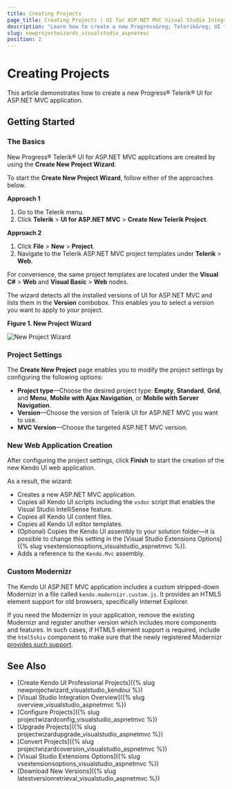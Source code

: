 ```yaml
---
title: Creating Projects
page_title: Creating Projects | UI for ASP.NET MVC Visual Studio Integration
description: "Learn how to create a new Progress&reg; Telerik&reg; UI for ASP.NET MVC application."
slug: newprojectwizards_visualstudio_aspnetmvc
position: 2
---
```


# Creating Projects

This article demonstrates how to create a new Progress&reg; Telerik&reg; UI for ASP.NET MVC application.

## Getting Started

### The Basics

New Progress&reg; Telerik&reg; UI for ASP.NET MVC applications are created by using the **Create New Project Wizard**.

To start the **Create New Project Wizard**, follow either of the approaches below.

**Approach 1**   

1. Go to the Telerik menu.   
2. Click **Telerik** > **UI for ASP.NET MVC** > **Create New Telerik Project**.

**Approach 2**

1. Click **File** > **New** > **Project**.     
2. Navigate to the Telerik ASP.NET MVC project templates under **Telerik** > **Web**.

For convenience, the same project templates are located under the **Visual C#** > **Web** and **Visual Basic** > **Web** nodes.

The wizard detects all the installed versions of UI for ASP.NET MVC and lists them in the **Version** combobox. This enables you to select a version you want to apply to your project.

**Figure 1. New Project Wizard**

![New Project Wizard](/vs-integration/images/new_project.png)

### Project Settings

The **Create New Project** page enables you to modify the project settings by configuring the following options:

* **Project type**&mdash;Choose the desired project type: **Empty**, **Standard**, **Grid**, and **Menu**, **Mobile with Ajax Navigation**, or **Mobile with Server Navigation**.
* **Version**&mdash;Choose the version of Telerik UI for ASP.NET MVC you want to use.
* **MVC Version**&mdash;Choose the targeted ASP.NET MVC version.

### New Web Application Creation

After configuring the project settings, click **Finish** to start the creation of the new Kendo UI web application.

As a result, the wizard:  
* Creates a new ASP.NET MVC application.
* Copies all Kendo UI scripts including the `vsdoc` script that enables the Visual Studio IntelliSense feature.
* Copies all Kendo UI content files.
* Copies all Kendo UI editor templates.
* (Optional) Copies the Kendo UI assembly to your solution folder&mdash;it is possible to change this setting in the [Visual Studio Extensions Options]({% slug vsextensionsoptions_visualstudio_aspnetmvc %}).
* Adds a reference to the `Kendo.Mvc` assembly.

### Custom Modernizr

The Kendo UI ASP.NET MVC application includes a custom stripped-down Modernizr in a file called `kendo.modernizr.custom.js`. It provides an HTML5 element support for old browsers, specifically Internet Explorer.

If you need the Modernizr in your application, remove the existing Modernizr and register another version which includes more components and features. In such cases, if HTML5 element support is required, include the `html5shiv` component to make sure that the newly registered Modernizr [provides such support](http://modernizr.com/docs/#html5inie).

## See Also

* [Create Kendo UI Professional Projects]({% slug newprojectwizard_visualstudio_kendoui %})
* [Visual Studio Integration Overview]({% slug overview_visualstudio_aspnetmvc %})
* [Configure Projects]({% slug projectwizardconfig_visualstudio_aspnetmvc %})
* [Upgrade Projects]({% slug projectwizardupgrade_visualstudio_aspnetmvc %})
* [Convert Projects]({% slug projectwizardcoversion_visualstudio_aspnetmvc %})
* [Visual Studio Extensions Options]({% slug vsextensionsoptions_visualstudio_aspnetmvc %})
* [Download New Versions]({% slug latestversionretrieval_visualstudio_aspnetmvc %})
